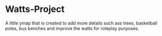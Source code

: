 # Watts-Project
A little ymap that is created to add more details such ass trees, basketball poles, bus benches and improve the watts for roleplay purposes.
